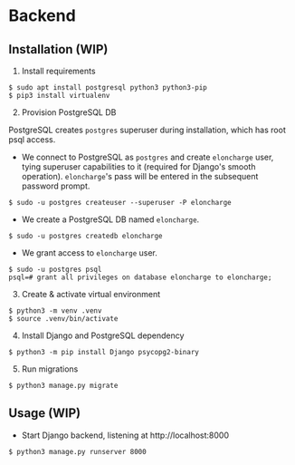 # Backend

## Installation (WIP)

1. Install requirements

```
$ sudo apt install postgresql python3 python3-pip
$ pip3 install virtualenv
```

2. Provision PostgreSQL DB

PostgreSQL creates `postgres` superuser during installation, which has root psql
access.

- We connect to PostgreSQL as `postgres` and create `eloncharge` user, tying
superuser capabilities to it (required for Django's smooth operation).
`eloncharge`'s pass will be entered in the subsequent password prompt.

```
$ sudo -u postgres createuser --superuser -P eloncharge
```

- We create a PostgreSQL DB named `eloncharge`.

```
$ sudo -u postgres createdb eloncharge
```

- We grant access to `eloncharge` user.

```
$ sudo -u postgres psql
psql=# grant all privileges on database eloncharge to eloncharge;
```

3. Create & activate virtual environment

```
$ python3 -m venv .venv
$ source .venv/bin/activate
```

4. Install Django and PostgreSQL dependency

```
$ python3 -m pip install Django psycopg2-binary
```

5. Run migrations

```
$ python3 manage.py migrate
```

## Usage (WIP)

- Start Django backend, listening at http://localhost:8000

```
$ python3 manage.py runserver 8000
```

